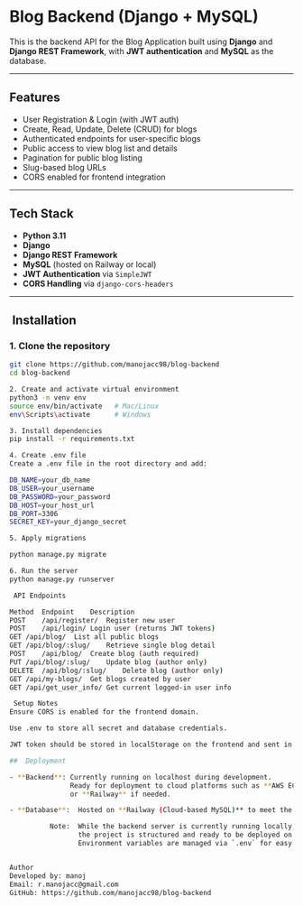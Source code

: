 #  Blog Backend (Django + MySQL)

This is the backend API for the Blog Application built using **Django** and **Django REST Framework**,
 with **JWT authentication** and **MySQL** as the database.

---

##  Features

- User Registration & Login (with JWT auth)
- Create, Read, Update, Delete (CRUD) for blogs
- Authenticated endpoints for user-specific blogs
- Public access to view blog list and details
- Pagination for public blog listing
- Slug-based blog URLs
- CORS enabled for frontend integration

---

##  Tech Stack

- **Python 3.11**
- **Django**
- **Django REST Framework**
- **MySQL** (hosted on Railway or local)
- **JWT Authentication** via `SimpleJWT`
- **CORS Handling** via `django-cors-headers`

---

## ️ Installation

### 1. Clone the repository

```bash
git clone https://github.com/manojacc98/blog-backend
cd blog-backend

2. Create and activate virtual environment
python3 -m venv env
source env/bin/activate   # Mac/Linux
env\Scripts\activate      # Windows

3. Install dependencies
pip install -r requirements.txt

4. Create .env file
Create a .env file in the root directory and add:

DB_NAME=your_db_name
DB_USER=your_username
DB_PASSWORD=your_password
DB_HOST=your_host_url
DB_PORT=3306
SECRET_KEY=your_django_secret

5. Apply migrations

python manage.py migrate

6. Run the server
python manage.py runserver

 API Endpoints

Method	Endpoint	Description
POST	/api/register/	Register new user
POST	/api/login/	Login user (returns JWT tokens)
GET	/api/blog/	List all public blogs
GET	/api/blog/:slug/	Retrieve single blog detail
POST	/api/blog/	Create blog (auth required)
PUT	/api/blog/:slug/	Update blog (author only)
DELETE	/api/blog/:slug/	Delete blog (author only)
GET	/api/my-blogs/	Get blogs created by user
GET	/api/get_user_info/	Get current logged-in user info

 Setup Notes
Ensure CORS is enabled for the frontend domain.

Use .env to store all secret and database credentials.

JWT token should be stored in localStorage on the frontend and sent in the Authorization header.

##  Deployment

- **Backend**: Currently running on localhost during development.
               Ready for deployment to cloud platforms such as **AWS EC2**, **Render**,
               or **Railway** if needed.

- **Database**:  Hosted on **Railway (Cloud-based MySQL)** to meet the cloud hosting requirement.

          Note:  While the backend server is currently running locally,
                 the project is structured and ready to be deployed on any cloud platform.
                 Environment variables are managed via `.env` for easy deployment transition.


Author
Developed by: manoj
Email: r.manojacc@gmail.com
GitHub: https://github.com/manojacc98/blog-backend
